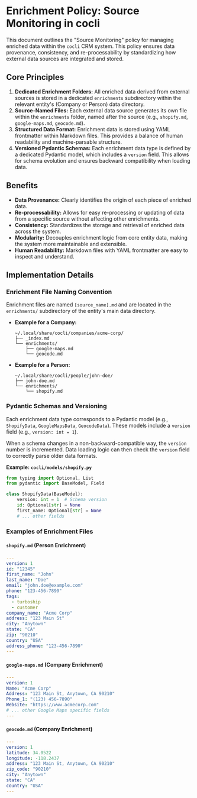# Enrichment Policy: Source Monitoring in cocli

This document outlines the "Source Monitoring" policy for managing enriched data within the `cocli` CRM system. This policy ensures data provenance, consistency, and re-processability by standardizing how external data sources are integrated and stored.

## Core Principles

1.  **Dedicated Enrichment Folders:** All enriched data derived from external sources is stored in a dedicated `enrichments` subdirectory within the relevant entity's (Company or Person) data directory.
2.  **Source-Named Files:** Each external data source generates its own file within the `enrichments` folder, named after the source (e.g., `shopify.md`, `google-maps.md`, `geocode.md`).
3.  **Structured Data Format:** Enrichment data is stored using YAML frontmatter within Markdown files. This provides a balance of human readability and machine-parsable structure.
4.  **Versioned Pydantic Schemas:** Each enrichment data type is defined by a dedicated Pydantic model, which includes a `version` field. This allows for schema evolution and ensures backward compatibility when loading data.

## Benefits

*   **Data Provenance:** Clearly identifies the origin of each piece of enriched data.
*   **Re-processability:** Allows for easy re-processing or updating of data from a specific source without affecting other enrichments.
*   **Consistency:** Standardizes the storage and retrieval of enriched data across the system.
*   **Modularity:** Decouples enrichment logic from core entity data, making the system more maintainable and extensible.
*   **Human Readability:** Markdown files with YAML frontmatter are easy to inspect and understand.

## Implementation Details

### Enrichment File Naming Convention

Enrichment files are named `[source_name].md` and are located in the `enrichments/` subdirectory of the entity's main data directory.

*   **Example for a Company:**
    ```
    ~/.local/share/cocli/companies/acme-corp/
    ├── _index.md
    └── enrichments/
        ├── google-maps.md
        └── geocode.md
    ```

*   **Example for a Person:**
    ```
    ~/.local/share/cocli/people/john-doe/
    ├── john-doe.md
    └── enrichments/
        └── shopify.md
    ```

### Pydantic Schemas and Versioning

Each enrichment data type corresponds to a Pydantic model (e.g., `ShopifyData`, `GoogleMapsData`, `GeocodeData`). These models include a `version` field (e.g., `version: int = 1`).

When a schema changes in a non-backward-compatible way, the `version` number is incremented. Data loading logic can then check the `version` field to correctly parse older data formats.

**Example: `cocli/models/shopify.py`**
```python
from typing import Optional, List
from pydantic import BaseModel, Field

class ShopifyData(BaseModel):
    version: int = 1  # Schema version
    id: Optional[str] = None
    first_name: Optional[str] = None
    # ... other fields
```

### Examples of Enrichment Files

#### `shopify.md` (Person Enrichment)

```yaml
---
version: 1
id: "12345"
first_name: "John"
last_name: "Doe"
email: "john.doe@example.com"
phone: "123-456-7890"
tags:
  - turboship
  - customer
company_name: "Acme Corp"
address: "123 Main St"
city: "Anytown"
state: "CA"
zip: "90210"
country: "USA"
address_phone: "123-456-7890"
---
```

#### `google-maps.md` (Company Enrichment)

```yaml
---
version: 1
Name: "Acme Corp"
Address: "123 Main St, Anytown, CA 90210"
Phone_1: "(123) 456-7890"
Website: "https://www.acmecorp.com"
# ... other Google Maps specific fields
---
```

#### `geocode.md` (Company Enrichment)

```yaml
---
version: 1
latitude: 34.0522
longitude: -118.2437
address: "123 Main St, Anytown, CA 90210"
zip_code: "90210"
city: "Anytown"
state: "CA"
country: "USA"
---
```
